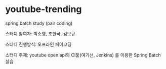 # youtube-trending
spring batch study (pair coding)

스터디 참여자: 박소영, 조한국, 김보규

스터디 진행방식: 오프라인 페어코딩

스터디 주제: youtube open api와 CI툴(여기선, Jenkins) 를 이용한 Spring Batch 실습
